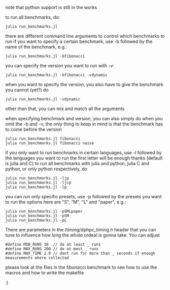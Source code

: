 
note that python support is still in the works


to run all benchmarks, do:
```
julia run_benchmarks.jl
```

there are different command line arguments to control which benchmarks to run
if you want to specify a certain benchmark, use -b followed by the name of the benchmark, e.g.:
```
julia run_benchmarks.jl -bfibonacci
```

you can specify the version you want to run with -v:
```
julia run_benchmarks.jl -bfibonacci -vdynamic
```

when you want to specify the version, you also have to give the benchmark
you cannot (yet?) do
```
julia run_benchmarks.jl -vdynamic
```

other than that, you can mix and match all the arguments

when specifying benchmark and version, you can also simply do
when you omit the -b and -v, the only thing to keep in mind is that the benchmark has to come before the version
```
julia run_benchmarks.jl fibonacci
julia run_benchmarks.jl fibonacci naive
```

if you only want to run benchnarks in certain languages, use -l followed by the languages you want to run
the first letter will be enough thanks
(default is julia and C)
to run all benchmarks with julia and python, julia C and python, or only python respectively, do
```
julia run_benchmarks.jl -ljp
julia run_benchmarks.jl -ljcp
julia run_benchmarks.jl -lp
```

you can run only specific presets, use -p followed by the presets you want to run
the options here are "S", "M", "L" and "paper", e.g.:
```
julia run_benchmarks.jl -pSMLpaper
julia run_benchmarks.jl -pSM
julia run_benchmarks.jl -pL
```

There are parameters in the /timing/dphpc_timing.h header that you can tune to influence how long the whole ordeal is gonna take. You can adjust
```
#define MIN_RUNS 10  // do at least _ runs
#define MAX_RUNS 200 // do at most _ runs
#define MAX_TIME 2.0 // dont run for more than _ seconds if enough measurements where collected
```

please look at the files in the fibonacci benchmark to see how to use the macros and how to write the makefile

:)